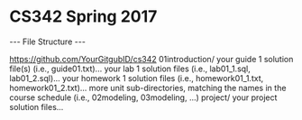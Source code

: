 # CS342 Spring 2017

--- File Structure ---

https://github.com/YourGitgubID/cs342
    01introduction/
        your guide 1 solution file(s) (i.e., guide01.txt)...
        your lab 1 solution files (i.e., lab01_1.sql, lab01_2.sql)...
        your homework 1 solution files (i.e., homework01_1.txt, homework01_2.txt)...
    more unit sub-directories, matching the names in the course schedule (i.e., 02modeling, 03modeling, ...)
    project/
        your project solution files...
